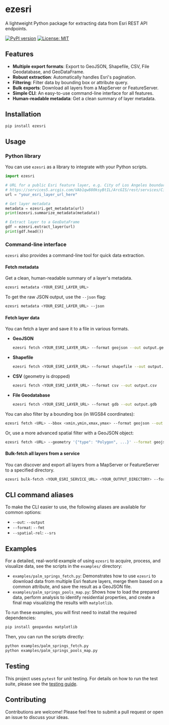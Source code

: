 # ezesri

A lightweight Python package for extracting data from Esri REST API endpoints.

[![PyPI version](https://badge.fury.io/py/ezesri.svg)](https://badge.fury.io/py/ezesri)
[![License: MIT](https://img.shields.io/badge/License-MIT-yellow.svg)](https://opensource.org/licenses/MIT)

## Features

- **Multiple export formats**: Export to GeoJSON, Shapefile, CSV, File Geodatabase, and GeoDataFrame.
- **Robust extraction**: Automatically handles Esri's pagination.
- **Filtering**: Filter data by bounding box or attribute query.
- **Bulk exports**: Download all layers from a MapServer or FeatureServer.
- **Simple CLI**: An easy-to-use command-line interface for all features.
- **Human-readable metadata**: Get a clean summary of layer metadata.

## Installation

```bash
pip install ezesri
```

## Usage

### Python library

You can use `ezesri` as a library to integrate with your Python scripts.

```python
import ezesri

# URL for a public Esri feature layer, e.g. City of Los Angeles boundaries: 
# https://services5.arcgis.com/VAb1qw880ksyBtIL/ArcGIS/rest/services/City_Boundary_of_Los_Angeles_(new)/FeatureServer/0
url = "your_esri_layer_url_here"

# Get layer metadata
metadata = ezesri.get_metadata(url)
print(ezesri.summarize_metadata(metadata))

# Extract layer to a GeoDataFrame
gdf = ezesri.extract_layer(url)
print(gdf.head())
```

### Command-line interface

`ezesri` also provides a command-line tool for quick data extraction.

#### Fetch metadata

Get a clean, human-readable summary of a layer's metadata.

```bash
ezesri metadata <YOUR_ESRI_LAYER_URL>
```

To get the raw JSON output, use the `--json` flag:
```bash
ezesri metadata <YOUR_ESRI_LAYER_URL> --json
```

#### Fetch layer data

You can fetch a layer and save it to a file in various formats.

-   **GeoJSON**
    ```bash
    ezesri fetch <YOUR_ESRI_LAYER_URL> --format geojson --out output.geojson
    ```

-   **Shapefile**
    ```bash
    ezesri fetch <YOUR_ESRI_LAYER_URL> --format shapefile --out output.shp
    ```

-   **CSV** (geometry is dropped)
    ```bash
    ezesri fetch <YOUR_ESRI_LAYER_URL> --format csv --out output.csv
    ```

-   **File Geodatabase**
    ```bash
    ezesri fetch <YOUR_ESRI_LAYER_URL> --format gdb --out output.gdb
    ```

You can also filter by a bounding box (in WGS84 coordinates):
```bash
ezesri fetch <URL> --bbox <xmin,ymin,xmax,ymax> --format geojson --out <FILE>
```

Or, use a more advanced spatial filter with a GeoJSON object:
```bash
ezesri fetch <URL> --geometry '{"type": "Polygon", ...}' --format geojson --out <FILE>
```

#### Bulk-fetch all layers from a service

You can discover and export all layers from a MapServer or FeatureServer to a specified directory.

```bash
ezesri bulk-fetch <YOUR_ESRI_SERVICE_URL> <YOUR_OUTPUT_DIRECTORY> --format gdb
```

## CLI command aliases

To make the CLI easier to use, the following aliases are available for common options:

- `--out`: `--output`
- `--format`: `--fmt`
- `--spatial-rel`: `--srs`

## Examples

For a detailed, real-world example of using `ezesri` to acquire, process, and visualize data, see the scripts in the `examples/` directory:

-   `examples/palm_springs_fetch.py`: Demonstrates how to use `ezesri` to download data from multiple Esri feature layers, merge them based on a common attribute, and save the result as a GeoJSON file.
-   `examples/palm_springs_pools_map.py`: Shows how to load the prepared data, perform analysis to identify residential properties, and create a final map visualizing the results with `matplotlib`.

To run these examples, you will first need to install the required dependencies:
```bash
pip install geopandas matplotlib
```
Then, you can run the scripts directly:
```bash
python examples/palm_springs_fetch.py
python examples/palm_springs_pools_map.py
```

## Testing

This project uses `pytest` for unit testing. For details on how to run the test suite, please see the [testing guide](TESTING.md).

## Contributing

Contributions are welcome! Please feel free to submit a pull request or open an issue to discuss your ideas.

